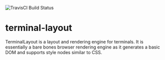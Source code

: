 ![TravisCI Build Status](https://travis-ci.org/zdennis/terminal-layout.svg)



# terminal-layout

TerminalLayout is a layout and rendering engine for terminals. It is essentially a bare bones browser rendering engine as it generates a basic DOM and supports style nodes similar to CSS.
